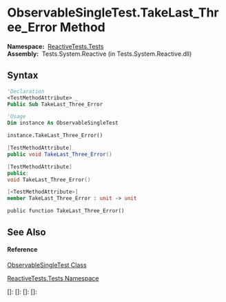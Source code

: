 # ObservableSingleTest.TakeLast\_Three\_Error Method

**Namespace:**  [ReactiveTests.Tests](ReactiveTests.Tests\ReactiveTests.Tests.md)  
**Assembly:**  Tests.System.Reactive (in Tests.System.Reactive.dll)

## Syntax

```vb
'Declaration
<TestMethodAttribute> _
Public Sub TakeLast_Three_Error
```

```vb
'Usage
Dim instance As ObservableSingleTest

instance.TakeLast_Three_Error()
```

```csharp
[TestMethodAttribute]
public void TakeLast_Three_Error()
```

```c++
[TestMethodAttribute]
public:
void TakeLast_Three_Error()
```

```fsharp
[<TestMethodAttribute>]
member TakeLast_Three_Error : unit -> unit 
```

```jscript
public function TakeLast_Three_Error()
```

## See Also

#### Reference

[ObservableSingleTest Class](ObservableSingleTest\ObservableSingleTest.md)

[ReactiveTests.Tests Namespace](ReactiveTests.Tests\ReactiveTests.Tests.md)

[]: 
[]: 
[]: 
[]: 